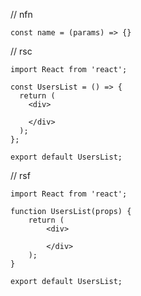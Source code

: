 // nfn

`const name = (params) => {}`

// rsc

```
import React from 'react';

const UsersList = () => {
  return (
    <div>
      
    </div>
  );
};

export default UsersList;
```

// rsf

```
import React from 'react';

function UsersList(props) {
    return (
        <div>
            
        </div>
    );
}

export default UsersList;
```
